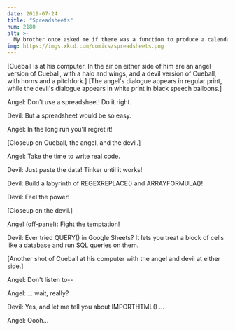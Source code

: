 ```yaml
---
date: 2019-07-24
title: "Spreadsheets"
num: 2180
alt: >-
  My brother once asked me if there was a function to produce a calendar grid from a list of dates in Google Sheets. I replied with a single-cell formula that took in a list of dates and outputted a calendar. It used SEQUENCE(), REGEXMATCH(), and a double-nested ARRAYFORMULA(), and it locked up the browser for 15 seconds every time it ran. I think he learned a lot about asking me things.
img: https://imgs.xkcd.com/comics/spreadsheets.png
---
```

[Cueball is at his computer. In the air on either side of him are an angel version of Cueball, with a halo and wings, and a devil version of Cueball, with horns and a pitchfork.] [The angel's dialogue appears in regular print, while the devil's dialogue appears in white print in black speech balloons.]

Angel: Don't use a spreadsheet! Do it right.

Devil: But a spreadsheet would be so easy.

Angel: In the long run you'll regret it!

[Closeup on Cueball, the angel, and the devil.]

Angel: Take the time to write real code.

Devil: Just paste the data! Tinker until it works!

Devil: Build a labyrinth of REGEXREPLACE() and ARRAYFORMULA()!

Devil: Feel the power!

[Closeup on the devil.]

Angel (off-panel): Fight the temptation!

Devil: Ever tried QUERY() in Google Sheets? It lets you treat a block of cells like a database and run SQL queries on them.

[Another shot of Cueball at his computer with the angel and devil at either side.]

Angel: Don't listen to--

Angel: ... wait, really?

Devil: Yes, and let me tell you about IMPORTHTML() ...

Angel: Oooh...